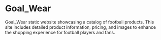 # Goal_Wear
Goal_Wear static website showcasing a catalog of football products. This site includes detailed product information, pricing, and images to enhance the shopping experience for football players and fans.
